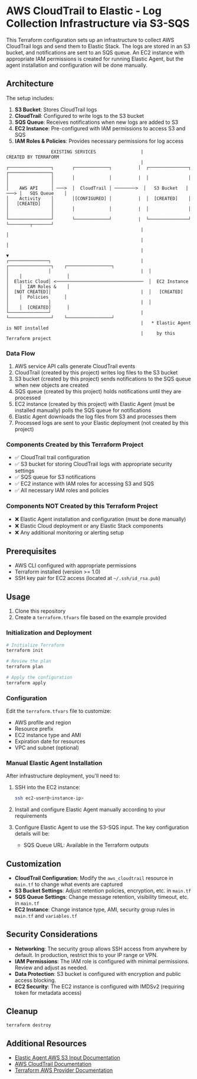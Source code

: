 # AWS CloudTrail to Elastic - Log Collection Infrastructure via S3-SQS

This Terraform configuration sets up an infrastructure to collect AWS CloudTrail logs and send them to Elastic Stack. The logs are stored in an S3 bucket, and notifications are sent to an SQS queue. An EC2 instance with appropriate IAM permissions is created for running Elastic Agent, but the agent installation and configuration will be done manually.

## Architecture

The setup includes:

1. **S3 Bucket**: Stores CloudTrail logs
2. **CloudTrail**: Configured to write logs to the S3 bucket
3. **SQS Queue**: Receives notifications when new logs are added to S3
4. **EC2 Instance**: Pre-configured with IAM permissions to access S3 and SQS
5. **IAM Roles & Policies**: Provides necessary permissions for log access

```
                 EXISTING SERVICES                 |            CREATED BY TERRAFORM
                                                   |
┌────────────────┐       ┌─────────────┐          |  ┌───────────────┐      ┌────────────────┐
│                │       │             │          |  │               │      │                │
│    AWS API     │ ───>  │  CloudTrail │ ────────>  │   S3 Bucket   │ ───> │   SQS Queue    │
│    Activity    │       │[CONFIGURED] │          |  │  [CREATED]    │      │   [CREATED]    │
│                │       │             │          |  │               │      │                │
└────────────────┘       └─────────────┘          |  └───────────────┘      └────────┬───────┘
                                                   |                                  │
                                                   |                                  │
                                                   |                                  ▼
┌───────────────┐                                  |  ┌────────────────┐    ┌─────────────────┐
│               │                                  |  │                │    │                 │
│  Elastic Cloud│ <─────────────────────────────────  │  EC2 Instance  │    │  IAM Roles &    │
│  [NOT CREATED]│                                  |  │   [CREATED]    │    │  Policies      │
│               │                                  |  │                │    │  [CREATED]      │
└───────────────┘                                  |  └────────────────┘    └─────────────────┘
                                                   |   * Elastic Agent is NOT installed
                                                   |     by this Terraform project
```

### Data Flow

1. AWS service API calls generate CloudTrail events
2. CloudTrail (created by this project) writes log files to the S3 bucket
3. S3 bucket (created by this project) sends notifications to the SQS queue when new objects are created
4. SQS queue (created by this project) holds notifications until they are processed
5. EC2 instance (created by this project) with Elastic Agent (must be installed manually) polls the SQS queue for notifications
6. Elastic Agent downloads the log files from S3 and processes them
7. Processed logs are sent to your Elastic deployment (not created by this project)

### Components Created by this Terraform Project

- ✅ CloudTrail trail configuration
- ✅ S3 bucket for storing CloudTrail logs with appropriate security settings
- ✅ SQS queue for S3 notifications
- ✅ EC2 instance with IAM roles for accessing S3 and SQS
- ✅ All necessary IAM roles and policies

### Components NOT Created by this Terraform Project

- ❌ Elastic Agent installation and configuration (must be done manually)
- ❌ Elastic Cloud deployment or any Elastic Stack components
- ❌ Any additional monitoring or alerting setup

## Prerequisites

- AWS CLI configured with appropriate permissions
- Terraform installed (version >= 1.0)
- SSH key pair for EC2 access (located at `~/.ssh/id_rsa.pub`)

## Usage

1. Clone this repository
2. Create a `terraform.tfvars` file based on the example provided

### Initialization and Deployment

```bash
# Initialize Terraform
terraform init

# Review the plan
terraform plan

# Apply the configuration
terraform apply
```

### Configuration

Edit the `terraform.tfvars` file to customize:

- AWS profile and region
- Resource prefix
- EC2 instance type and AMI
- Expiration date for resources
- VPC and subnet (optional)

### Manual Elastic Agent Installation

After infrastructure deployment, you'll need to:

1. SSH into the EC2 instance:
   ```bash
   ssh ec2-user@<instance-ip>
   ```

2. Install and configure Elastic Agent manually according to your requirements
   
3. Configure Elastic Agent to use the S3-SQS input. The key configuration details will be:
   - SQS Queue URL: Available in the Terraform outputs

## Customization

- **CloudTrail Configuration**: Modify the `aws_cloudtrail` resource in `main.tf` to change what events are captured
- **S3 Bucket Settings**: Adjust retention policies, encryption, etc. in `main.tf`
- **SQS Queue Settings**: Change message retention, visibility timeout, etc. in `main.tf`
- **EC2 Instance**: Change instance type, AMI, security group rules in `main.tf` and `variables.tf`

## Security Considerations

- **Networking**: The security group allows SSH access from anywhere by default. In production, restrict this to your IP range or VPN.
- **IAM Permissions**: The IAM role is configured with minimal permissions. Review and adjust as needed.
- **Data Protection**: S3 bucket is configured with encryption and public access blocking.
- **EC2 Security**: The EC2 instance is configured with IMDSv2 (requiring token for metadata access)

## Cleanup

```bash
terraform destroy
```

## Additional Resources

- [Elastic Agent AWS S3 Input Documentation](https://www.elastic.co/guide/en/beats/filebeat/current/filebeat-input-aws-s3.html)
- [AWS CloudTrail Documentation](https://docs.aws.amazon.com/cloudtrail/latest/userguide/cloudtrail-user-guide.html)
- [Terraform AWS Provider Documentation](https://registry.terraform.io/providers/hashicorp/aws/latest/docs)